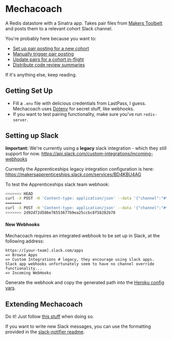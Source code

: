 # Mechacoach

A Redis datastore with a Sinatra app. Takes pair files from [Makers Toolbelt](https://github.com/makersacademy/toolbelt) and posts them to a relevant cohort Slack channel.

You're probably here because you want to:

- [Set up pair posting for a new cohort](./INSTRUCTIONS.md#setting-up-automated-pair-assignment-postings)
- [Manually trigger pair posting](./INSTRUCTIONS.md#triggering-pair-posting-manually)
- [Update pairs for a cohort in-flight](./INSTRUCTIONS.md#manually-changing-the-pairs)
- [Distribute code review summaries](./INSTRUCTIONS.md#distributing-code-review-summaries)

If it's anything else, keep reading.

## Getting Set Up

- Fill a `.env` file with delicious credentials from LastPass, I guess. Mechacoach uses [Dotenv](https://github.com/bkeepers/dotenv) for secret stuff, like webhooks.
- If you want to test pairing functionality, make sure you've run `redis-server`.

## Setting up Slack

**Important:** We're currently using a **legacy** slack integration - which they still support for now.
https://api.slack.com/custom-integrations/incoming-webhooks

Currently the Apprenticeships legacy integration configuration is here: https://makersapprenticeships.slack.com/services/BD4KBU4AG

To test the Apprenticeships slack team webhook:

```bash
<<<<<<< HEAD
curl -X POST -H 'Content-type: application/json' --data '{"channel":"#testing", "text":"mwahahahahahahaha :blue_heart:", "icon_emoji":":ghost:", "username":"edbot"}' [SLACK WEBHOOK -> check lastpass]
=======
curl -X POST -H 'Content-type: application/json' --data '{"channel":"#testing", "text":"mwahahahahahahaha :blue_heart:", "icon_emoji":":ghost:", "username":"edbot"}' https://hooks.slack.com/services/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
>>>>>>> 2d92d72d586e76553677b9ea25ccbc8f58282b70
```

#### New Webhooks
Mechacoach requires an integrated webhook to be set up in Slack, at the following address:

```
https://[your-team].slack.com/apps
=> Browse Apps
=> Custom Integrations # legacy, they encourage using slack apps. Slack app webhooks unfortunately seem to have no channel override functionality...
=> Incoming WebHooks
```

Generate the webhook and copy the generated path into the [Heroku config vars](https://dashboard.heroku.com/apps/mechacoach).

## Extending Mechacoach

Do it! Just follow [this stuff](contributing.md) when doing so.

If you want to write new Slack messages, you can use the formatting provided in the [slack-notifier readme](https://github.com/stevenosloan/slack-notifier).
